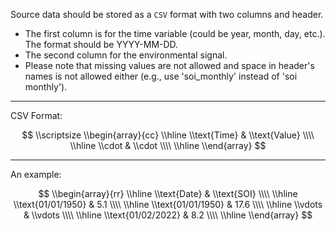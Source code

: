 Source data should be stored as a `CSV` format with two columns and header.

* The first column is for the time variable (could be year, month, day, etc.). The format should be YYYY-MM-DD.
* The second column for the environmental signal.
* Please note that missing values are not allowed and space in header's names is not allowed either (e.g., use 'soi_monthly' instead of 'soi monthly').

***
CSV Format:

$$
\\scriptsize
\\begin{array}{cc} 
  \\hline 
  \\text{Time} & \\text{Value} \\\\
  \\hline       
  \\cdot &        \\cdot \\\\ 
  \\hline 
\\end{array}
$$

*** 
An example:

$$
\\begin{array}{rr}
  \\hline 
  \\text{Date} & \\text{SOI} \\\\
  \\hline 
  \\text{01/01/1950} & 5.1 \\\\
  \\hline 
  \\text{01/01/1950} & 17.6 \\\\
  \\hline 
  \\vdots & \\vdots \\\\
  \\hline 
  \\text{01/02/2022} & 8.2 \\\\
  \\hline 
\\end{array}
$$
